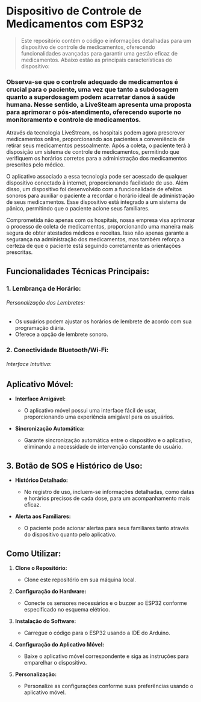 # Dispositivo de Controle de Medicamentos com ESP32

 > Este repositório contém o código e informações detalhadas para um dispositivo de controle de medicamentos, oferecendo funcionalidades avançadas para garantir uma gestão eficaz de medicamentos. Abaixo estão as principais características do dispositivo:

### Observa-se que o controle adequado de medicamentos é crucial para o paciente, uma vez que tanto a subdosagem quanto a superdosagem podem acarretar danos à saúde humana. Nesse sentido, a LiveSteam apresenta uma proposta para aprimorar o pós-atendimento, oferecendo suporte no monitoramento e controle de medicamentos.

Através da tecnologia LiveStream, os hospitais podem agora prescrever medicamentos online, proporcionando aos pacientes a conveniência de retirar seus medicamentos pessoalmente. Após a coleta, o paciente terá à disposição um sistema de controle de medicamentos, permitindo que verifiquem os horários corretos para a administração dos medicamentos prescritos pelo médico.

O aplicativo associado a essa tecnologia pode ser acessado de qualquer dispositivo conectado à internet, proporcionando facilidade de uso. Além disso, um dispositivo foi desenvolvido com a funcionalidade de efeitos sonoros para auxiliar o paciente a recordar o horário ideal de administração de seus medicamentos. Esse dispositivo está integrado a um sistema de pânico, permitindo que o paciente acione seus familiares.

Comprometida não apenas com os hospitais, nossa empresa visa aprimorar o processo de coleta de medicamentos, proporcionando uma maneira mais segura de obter atestados médicos e receitas. Isso não apenas garante a segurança na administração dos medicamentos, mas também reforça a certeza de que o paciente está seguindo corretamente as orientações prescritas.

## Funcionalidades Técnicas Principais:
### 1. Lembrança de Horário:
  ###### Personalização dos Lembretes:

- Os usuários podem ajustar os horários de lembrete de acordo com sua programação diária.
- Oferece a opção de lembrete sonoro.


### 2. Conectividade Bluetooth/Wi-Fi:
  ###### Interface Intuitiva:

## Aplicativo Móvel:

- **Interface Amigável:**
  - O aplicativo móvel possui uma interface fácil de usar, proporcionando uma experiência amigável para os usuários.

- **Sincronização Automática:**
  - Garante sincronização automática entre o dispositivo e o aplicativo, eliminando a necessidade de intervenção constante do usuário.

## 3. Botão de SOS e Histórico de Uso:

- **Histórico Detalhado:**
  - No registro de uso, incluem-se informações detalhadas, como datas e horários precisos de cada dose, para um acompanhamento mais eficaz.

- **Alerta aos Familiares:**
  - O paciente pode acionar alertas para seus familiares tanto através do dispositivo quanto pelo aplicativo.

 ## Como Utilizar:

1. **Clone o Repositório:**
   - Clone este repositório em sua máquina local.

2. **Configuração do Hardware:**
   - Conecte os sensores necessários e o buzzer ao ESP32 conforme especificado no esquema elétrico.

3. **Instalação do Software:**
   - Carregue o código para o ESP32 usando a IDE do Arduino.

4. **Configuração do Aplicativo Móvel:**
   - Baixe o aplicativo móvel correspondente e siga as instruções para emparelhar o dispositivo.

5. **Personalização:**
   - Personalize as configurações conforme suas preferências usando o aplicativo móvel.
